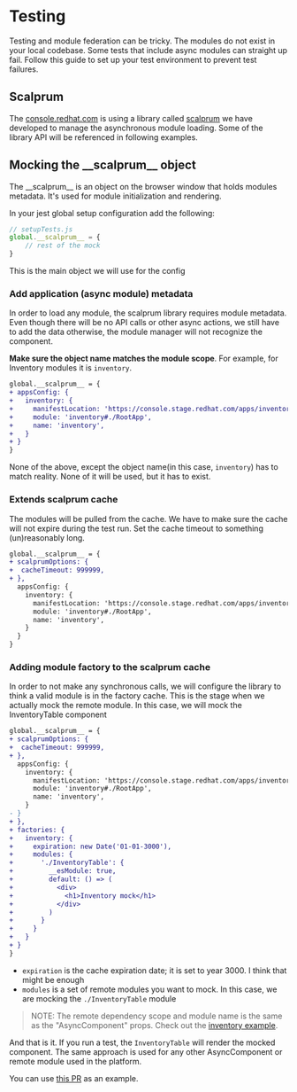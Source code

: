 # Testing

Testing and module federation can be tricky. The modules do not exist in your local codebase. Some tests that include async modules can straight up fail. Follow this guide to set up your test environment to prevent test failures.

## Scalprum

The [console.redhat.com](console.redhat.com) is using a library called [scalprum](https://github.com/scalprum/scaffloding) we have developed to manage the asynchronous module loading. Some of the library API will be referenced in following examples.

## Mocking the \_\_scalprum\_\_ object

The \_\_scalprum\_\_ is an object on the browser window that holds modules metadata. It's used for module initialization and rendering.

In your jest global setup configuration add the following:

```js
// setupTests.js
global.__scalprum__ = {
    // rest of the mock
}
```

This is the main object we will use for the config

### Add application (async module) metadata

In order to load any module, the scalprum library requires module metadata. Even though there will be no API calls or other async actions, we still have to add the data otherwise, the module manager will not recognize the component.

**Make sure the object name matches the module scope**. For example, for Inventory modules it is `inventory`.

```diff
global.__scalprum__ = {
+ appsConfig: {
+   inventory: {
+     manifestLocation: 'https://console.stage.redhat.com/apps/inventory/fed-mods.json',
+     module: 'inventory#./RootApp',
+     name: 'inventory',
+   }    
+ }
}
```

None of the above, except the object name(in this case, `inventory`) has to match reality. None of it will be used, but it has to exist.

### Extends scalprum cache

The modules will be pulled from the cache. We have to make sure the cache will not expire during the test run. Set the cache timeout to something (un)reasonably long.

```diff
global.__scalprum__ = {
+ scalprumOptions: {
+  cacheTimeout: 999999,
+ },
  appsConfig: {
    inventory: {
      manifestLocation: 'https://console.stage.redhat.com/apps/inventory/fed-mods.json',
      module: 'inventory#./RootApp',
      name: 'inventory',
    }    
  }
}
```

### Adding module factory to the scalprum cache

In order to not make any synchronous calls, we will configure the library to think a valid module is in the factory cache. This is the stage when we actually mock the remote module. In this case, we will mock the InventoryTable component

```diff
global.__scalprum__ = {
+ scalprumOptions: {
+  cacheTimeout: 999999,
+ },
  appsConfig: {
    inventory: {
      manifestLocation: 'https://console.stage.redhat.com/apps/inventory/fed-mods.json',
      module: 'inventory#./RootApp',
      name: 'inventory',
    }    
- }
+ },
+ factories: {
+   inventory: {
+     expiration: new Date('01-01-3000'),
+     modules: {
+       './InventoryTable': {
+         __esModule: true,
+         default: () => (
+           <div>
+             <h1>Inventory mock</h1>
+           </div>
+         )
+       }
+     }
+   }
+ }
}
```

- `expiration` is the cache expiration date; it is set to year 3000. I think that might be enough
- `modules` is a set of remote modules you want to mock. In this case, we are mocking the `./InventoryTable` module

> NOTE: The remote dependency scope and module name is the same as the "AsyncComponent" props. Check out the <a href="https://github.com/RedHatInsights/frontend-components/blob/master/packages/components/src/Inventory/InventoryTable.js#L21" target="_blank">inventory example</a>.

And that is it. If you run a test, the `InventoryTable` will render the mocked component. The same approach is used for any other AsyncComponent or remote module used in the platform.

You can use [this PR](https://github.com/RedHatInsights/compliance-frontend/pull/1570) as an example.
